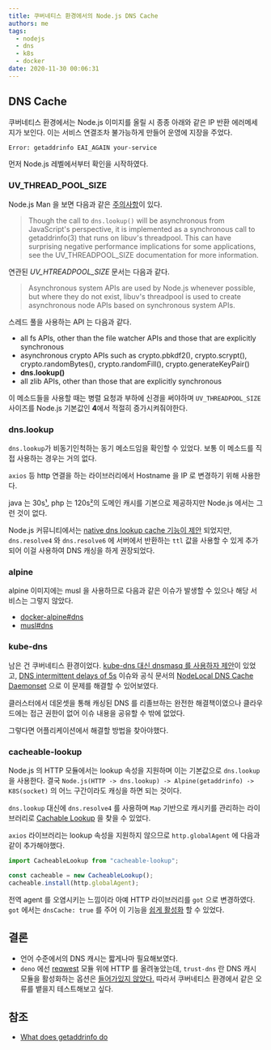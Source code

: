 ```yaml
---
title: 쿠버네티스 환경에서의 Node.js DNS Cache
authors: me
tags:
  - nodejs
  - dns
  - k8s
  - docker
date: 2020-11-30 00:06:31
---
```


## DNS Cache

쿠버네티스 환경에서는 Node.js 이미지를 올릴 시 종종 아래와 같은 IP 반환 에러메세지가 보인다.
이는 서비스 연결조차 불가능하게 만들어 운영에 지장을 주었다.

```bash
Error: getaddrinfo EAI_AGAIN your-service
```

먼저 Node.js 레벨에서부터 확인을 시작하였다.

### UV_THREAD_POOL_SIZE

Node.js Man 을 보면 다음과 같은 [주의사항](https://nodejs.org/dist/latest-v14.x/docs/api/dns.html#dns_dns_lookup)이 있다.

> Though the call to `dns.lookup()` will be asynchronous from JavaScript's perspective, it is implemented as a synchronous call to getaddrinfo(3) that runs on libuv's threadpool. This can have surprising negative performance implications for some applications, see the UV_THREADPOOL_SIZE documentation for more information.

연관된 _UV_HTREADPOOL_SIZE_ 문서는 다음과 같다.

> Asynchronous system APIs are used by Node.js whenever possible, but where they do not exist, libuv's threadpool is used to create asynchronous node APIs based on synchronous system APIs.

스레드 풀을 사용하는 API 는 다음과 같다.

- all fs APIs, other than the file watcher APIs and those that are explicitly synchronous
- asynchronous crypto APIs such as crypto.pbkdf2(), crypto.scrypt(), crypto.randomBytes(), crypto.randomFill(), crypto.generateKeyPair()
- **dns.lookup()**
- all zlib APIs, other than those that are explicitly synchronous

이 메소드들을 사용할 때는 병렬 요청과 부하에 신경을 써야하며 `UV_THREADPOOL_SIZE` 사이즈를 Node.js 기본값인 **4**에서 적절히 증가시켜줘야한다.

### dns.lookup

`dns.lookup`가 비동기인척하는 동기 메소드임을 확인할 수 있었다.
보통 이 메소드를 직접 사용하는 경우는 거의 없다.

`axios` 등 http 연결을 하는 라이브러리에서 Hostname 을 IP 로 변경하기 위해 사용한다.

java 는 30s[¹](https://github.com/AdoptOpenJDK/openjdk-jdk/blob/97f8261e4190b8edf83c1d8f11ea57f6c8338284/src/java.base/share/classes/sun/net/InetAddressCachePolicy.java#L48), php 는 120s[²](https://www.php.net/manual/en/function.curl-setopt.php)의 도메인 캐시를 기본으로 제공하지만 Node.js 에서는 그런 것이 없다.

Node.js 커뮤니티에서는 [native dns lookup cache 기능이 제안](https://github.com/nodejs/node/issues/5893) 되었지만, `dns.resolve4` 와 `dns.resolve6` 에 서버에서 반환하는 `ttl` 값을 사용할 수 있게 추가되어 이걸 사용하여 DNS 캐싱을 하게 권장되었다.

### alpine

alpine 이미지에는 musl 을 사용하므로 다음과 같은 이슈가 발생할 수 있으나 해당 서비스는 그렇지 않았다.

- [docker-alpine#dns](https://github.com/gliderlabs/docker-alpine/blob/master/docs/caveats.md#dns)
- [musl#dns](https://wiki.musl-libc.org/functional-differences-from-glibc.html#Name-Resolver/DNS)

### kube-dns

남은 건 쿠버네티스 환경이었다. [kube-dns 대신 dnsmasq 를 사용하자 제안](https://github.com/kubernetes/kubernetes/issues/32749)이 있었고, [DNS intermittent delays of 5s](https://github.com/kubernetes/kubernetes/issues/56903) 이슈와 공식 문서의 [NodeLocal DNS Cache Daemonset](https://github.com/kubernetes/enhancements/blob/master/keps/sig-network/1024-nodelocal-cache-dns/README.md) 으로 이 문제를 해결할 수 있어보였다.

클러스터에서 데몬셋을 통해 캐싱된 DNS 를 리졸브하는 완전한 해결책이였으나 클라우드에는 접근 권한이 없어 이슈 내용을 공유할 수 밖에 없었다.

그렇다면 어플리케이션에서 해결할 방법을 찾아야했다.

### cacheable-lookup

Node.js 의 HTTP 모듈에서는 lookup 속성을 지원하며 이는 기본값으로 `dns.lookup` 을 사용한다.
결국 `Node.js(HTTP -> dns.lookup) -> Alpine(getaddrinfo) -> K8S(socket)` 의 어느 구간이라도 캐싱을 하면 되는 것이다.

`dns.lookup` 대신에 `dns.resolve4` 를 사용하며 `Map` 기반으로 캐시키를 관리하는 라이브러리로 [Cachable Lookup](https://github.com/szmarczak/cacheable-lookup/blob/master/source/index.js) 을 찾을 수 있었다.

`axios` 라이브러리는 lookup 속성을 지원하지 않으므로 `http.globalAgent` 에 다음과 같이 추가해야했다.

```js
import CacheableLookup from "cacheable-lookup";

const cacheable = new CacheableLookup();
cacheable.install(http.globalAgent);
```

전역 agent 를 오염시키는 느낌이라 아예 HTTP 라이브러리를 `got` 으로 변경하였다.
`got` 에서는 `dnsCache: true` 를 주어 이 기능을 [쉽게 활성화](https://github.com/sindresorhus/got/issues/661) 할 수 있었다.

## 결론

- 언어 수준에서의 DNS 캐시는 짧게나마 필요해보였다.
- `deno` 에선 [reqwest](https://docs.rs/reqwest/0.10.9/reqwest/) 모듈 위에 HTTP 를 올려놓았는데, `trust-dns` 란 DNS 캐시 모듈을 활성화하는 옵션은 [들어가있지 않았다.](https://github.com/denoland/deno/commit/35e3c06aed851f65ad0d561d73a447ab5765fc13) 따라서 쿠버네티스 환경에서 같은 오류를 뱉을지 테스트해보고 싶다.

## 참조

- [What does getaddrinfo do](https://jameshfisher.com/2018/02/03/what-does-getaddrinfo-do/)
